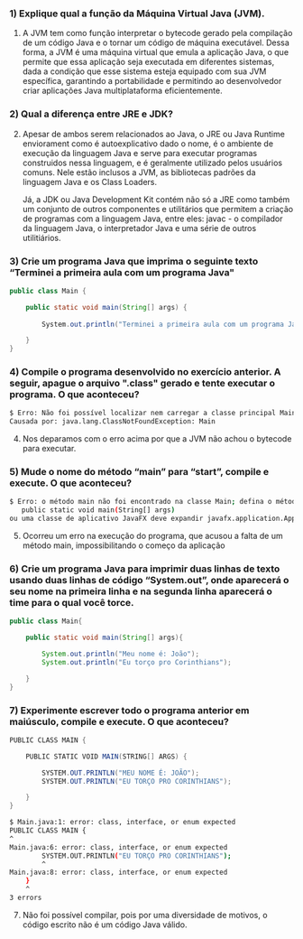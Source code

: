 ### 1) Explique qual a função da Máquina Virtual Java (JVM).

1) A JVM tem como função interpretar o bytecode gerado pela compilação de um código Java e o tornar um código de máquina executável. Dessa forma, a JVM é uma máquina virtual que emula a aplicação Java, o que permite que essa aplicação seja executada em diferentes sistemas, dada a condição que esse sistema esteja equipado com sua JVM específica, garantindo a portabilidade e permitindo ao desenvolvedor criar aplicações Java multiplataforma eficientemente.

### 2) Qual a diferença entre JRE e JDK?

2. Apesar de ambos serem relacionados ao Java, o JRE ou Java Runtime enviorament como é autoexplicativo dado o nome, é o ambiente de execução da linguagem Java e serve para executar programas construidos nessa linguagem, e é geralmente utilizado pelos usuários comuns. Nele estão inclusos a JVM, as bibliotecas padrões da linguagem Java e os Class Loaders.
   
   Já, a JDK ou Java Development Kit contém não só a JRE como também um conjunto de outros componentes e utilitários que permitem a criação de programas com a linguagem Java, entre eles: javac - o compilador da linguagem Java, o interpretador Java e uma série de outros utilitiários.

### 3) Crie um programa Java que imprima o seguinte texto “Terminei a primeira aula com um programa Java"

```java
public class Main {  

    public static void main(String[] args) {  
        
        System.out.println("Terminei a primeira aula com um programa Java!");

    }  
}
```

### 4) Compile o programa desenvolvido no exercício anterior. A seguir, apague o arquivo ".class" gerado e tente executar o programa. O que aconteceu?

```bash
$ Erro: Não foi possível localizar nem carregar a classe principal Main
Causada por: java.lang.ClassNotFoundException: Main     
```

4. Nos deparamos com o erro acima por que a JVM não achou o bytecode para executar.

### 5) Mude o nome do método “main” para “start”, compile e execute. O que aconteceu?

```bash
$ Erro: o método main não foi encontrado na classe Main; defina o método main como:
   public static void main(String[] args)
ou uma classe de aplicativo JavaFX deve expandir javafx.application.Application
```

5. Ocorreu um erro na execução do programa, que acusou a falta de um método main, impossibilitando o começo da aplicação

### 6) Crie um programa Java para imprimir duas linhas de texto usando duas linhas de código “System.out”, onde aparecerá o seu nome na primeira linha e na segunda linha aparecerá o time para o qual você torce.

```java
public class Main{

    public static void main(String[] args){

        System.out.println("Meu nome é: João");
        System.out.println("Eu torço pro Corinthians");

    }
}
```

### 7) Experimente escrever todo o programa anterior em maiúsculo, compile e execute. O que aconteceu?

```java
PUBLIC CLASS MAIN {

    PUBLIC STATIC VOID MAIN(STRING[] ARGS) {

        SYSTEM.OUT.PRINTLN("MEU NOME É: JOÃO");
        SYSTEM.OUT.PRINTLN("EU TORÇO PRO CORINTHIANS");

    }
}
```

```bash
$ Main.java:1: error: class, interface, or enum expected
PUBLIC CLASS MAIN {
^
Main.java:6: error: class, interface, or enum expected
        SYSTEM.OUT.PRINTLN("EU TORÇO PRO CORINTHIANS");
        ^
Main.java:8: error: class, interface, or enum expected
    }
    ^
3 errors
```

7. Não foi possível compilar, pois por uma diversidade de motivos, o código escrito não é um código Java válido.
